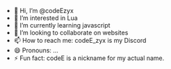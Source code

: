- 👋 Hi, I’m @codeEzyx
- 👀 I’m interested in Lua
- 🌱 I’m currently learning javascript
- 💞️ I’m looking to collaborate on websites
- 📫 How to reach me: codeE_zyx is my Discord
- 😄 Pronouns: ...
- ⚡ Fun fact: codeE is a nickname for my actual name.

<!---
codeEzyx/codeEzyx is a ✨ special ✨ repository because its `README.md` (this file) appears on your GitHub profile.
You can click the Preview link to take a look at your changes.
--->

